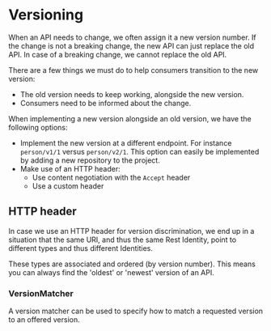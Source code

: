 # Versioning
When an API needs to change, we often assign it a new version number.
If the change is not a breaking change, the new API can just replace the old API.
In case of a breaking change, we cannot replace the old API.

There are a few things we must do to help consumers transition to the new version:

* The old version needs to keep working, alongside the new version.
* Consumers need to be informed about the change.

When implementing a new version alongside an old version, we have the following options:

* Implement the new version at a different endpoint.
  For instance `person/v1/1` versus `person/v2/1`.
  This option can easily be implemented by adding a new repository to the project.
* Make use of an HTTP header:
  * Use content negotiation with the `Accept` header
  * Use a custom header

## HTTP header
In case we use an HTTP header for version discrimination, we end up in a situation that the same URI, and thus the same Rest Identity, point to different types and thus different Identities.

These types are associated and ordered (by version number). 
This means you can always find the 'oldest' or 'newest' version of an API.

### VersionMatcher
A version matcher can be used to specify how to match a requested version to an offered version.
